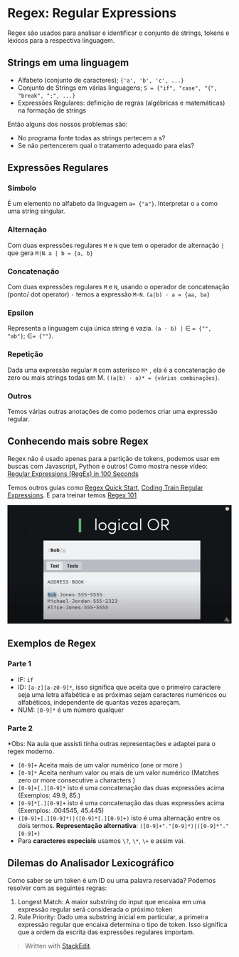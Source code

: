 ﻿# Regex: Regular Expressions

Regex são usados para analisar e identificar o conjunto de strings, tokens e léxicos para a respectiva linguagem.

## Strings em uma linguagem

 - Alfabeto (conjunto de caracteres); `{'a', 'b', 'c', ...}`
 - Conjunto de Strings em várias linguagens; `S = {"if", "case", "{", "break", ";", ...}`
 - Expressões Regulares: definição de regras (algébricas e matemáticas) na formação de strings
 
 Então alguns dos nossos problemas são:
 
 - No programa fonte todas as strings pertecem a s?
 - Se não pertencerem qual o tratamento adequado para elas?
 
## Expressões Regulares

### Símbolo

É um elemento no alfabeto da linguagem `a= {"a"}`.  Interpretar o `a` como uma string singular.

### Alternação

Com duas expressões regulares `M` e `N` que tem o operador de alternação `|` que gera `M|N`. `a | b = {a, b}`

### Concatenação

Com duas expressões regulares `M` e `N`, usando o operador de concatenação (ponto/ dot operator) `·` temos a expressão `M·N`. `(a|b) · a = {aa, ba}`
 
### Epsilon

Representa a linguagem cuja única string é vazia. `(a · b) |` $\in$    `= {"", "ab"}`;  $\in$`= {""}`.

### Repetição

Dada uma expressão regular `M` com asterisco `M*` , ela é a concatenação de zero ou mais strings todas em M. `((a|b) · a)* = {várias combinações}`.

### Outros
Temos várias outras anotações de como podemos criar uma expressão regular.

## Conhecendo mais sobre Regex
Regex não é usado apenas para a partição de tokens, podemos usar em buscas com Javascript, Python e outros! Como mostra nesse vídeo: [Regular Expressions (RegEx) in 100 Seconds](https://fireship.io/lessons/regex-cheat-sheet-js/)

Temos outros guias como [Regex Quick Start](https://www.rexegg.com/regex-quickstart.html), [Coding Train Regular Expressions](https://youtu.be/7DG3kCDx53c). E para treinar temos [Regex 101](https://regex101.com/)

![Fireship Regex gif guide](https://github.com/NatSatie/StudyNotes/blob/main/compilers/part_1/img/regex_fireship.gif)


## Exemplos de Regex

### Parte 1

 - IF: `if`
 - ID: `[a-z][a-z0-9]*`, isso significa que aceita que o primeiro caractere seja uma letra alfabética e as próximas sejam caracteres numéricos ou alfabéticos, independente de quantas vezes apareçam.
 - NUM: `[0-9]*` é um número qualquer
 
### Parte 2

*Obs: Na aula que assisti tinha outras representações e adaptei para o regex moderno.

 - `[0-9]+` Aceita mais de um valor numérico (one or more )
 - `[0-9]*` Aceita nenhum valor ou mais de um valor numérico (Matches zero or more consecutive `a` characters )
 - `[0-9]+[.][0-9]*` isto é uma concatenação das duas expressões acima (Exemplos: 49.9, 85.)
 - `[0-9]*[.][0-9]+` isto é uma concatenação das duas expressões acima (Exemplos: .004545, 45.445)
 - `([0-9]+[.][0-9]*)|([0-9]*[.][0-9]+)` isto é uma alternação entre os dois termos. **Representação alternativa**: `([0-9]+"."[0-9]*)|([0-9]*"."[0-9]+)`
 - Para **caracteres especiais** usamos `\?`, `\*`, `\+` e assim vai.

## Dilemas do Analisador Lexicográfico

Como saber se um token é um ID ou uma palavra reservada? Podemos resolver com as seguintes regras:

 1. Longest Match: A maior substring do input que encaixa em uma expressão regular será considerada o próximo token
 2.  Rule Priority: Dado uma substring inicial em particular, a primeira expressão regular que encaixa determina o tipo de token. Isso significa que a ordem da escrita das expressões regulares importam.

> Written with [StackEdit](https://stackedit.io/).
